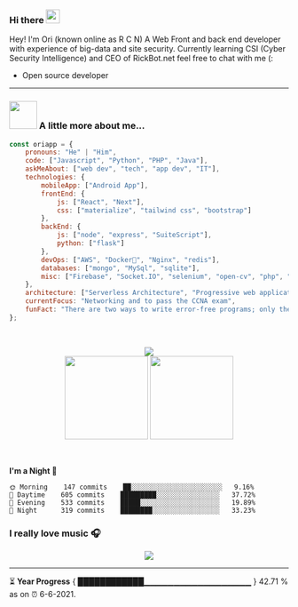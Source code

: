 ### Hi there <a href="https://www.gautamkrishnar.com/"><img src="https://media.giphy.com/media/hvRJCLFzcasrR4ia7z/giphy.gif" width="25px"></a>

Hey! I'm Ori (known online as R C N) A Web Front and back end developer with experience of big-data and site security. Currently learning CSI (Cyber Security Intelligence) and CEO of RickBot.net feel free to chat with me (:

* Open source developer

<hr>


### <img src="https://media.giphy.com/media/VgCDAzcKvsR6OM0uWg/giphy.gif" width="50"> A little more about me...  

```javascript
const oriapp = {
    pronouns: "He" | "Him",
    code: ["Javascript", "Python", "PHP", "Java"],
    askMeAbout: ["web dev", "tech", "app dev", "IT"],
    technologies: {
        mobileApp: ["Android App"],
        frontEnd: {
            js: ["React", "Next"],
            css: ["materialize", "tailwind css", "bootstrap"]
        },
        backEnd: {
            js: ["node", "express", "SuiteScript"],
            python: ["flask"]
        },
        devOps: ["AWS", "Docker🐳", "Nginx", "redis"],
        databases: ["mongo", "MySql", "sqlite"],
        misc: ["Firebase", "Socket.IO", "selenium", "open-cv", "php", "SuiteApp", "discord.js", "discord.py"]
    },
    architecture: ["Serverless Architecture", "Progressive web applications", "Single page applications"],
    currentFocus: "Networking and to pass the CCNA exam",
    funFact: "There are two ways to write error-free programs; only the third one works"
};
```

<br>
<!-- https://github-profile-trophy.vercel.app/?username=oriapp&theme=onedark&rank=SECRET,SSS,SS,S,AAA,AA,A,B -->
<!-- https://github-profile-trophy.vercel.app/?username=oriapp&column=6&rank=SSS,SS,S,AAA,AA,A,B,C -->
  


<!-- 
![Ori Apps's github stats](https://github-readme-stats.vercel.app/api?username=oriapp&include_all_commits&show_icons=true&theme=tokyonight)
-->

<p align=center>
    <img src="https://github-profile-trophy.vercel.app/?username=oriapp&theme=onedark&rank=SECRET,SSS,SS,S,AAA,AA,A,B" />
    <br>
  <img height="150px" src="https://github-readme-stats.vercel.app/api?username=oriapp&show_icons=true&theme=tokyonight&hide_title=true&count_private=true" />
  <img height="150px" src="https://github-readme-stats.vercel.app/api/top-langs/?username=oriapp&layout=compact&hide=html,Makefile&text_color=daf7dc&bg_color=151515" />
</p>
<br>



**I'm a Night 🦉** 

```text
🌞 Morning    147 commits    ██░░░░░░░░░░░░░░░░░░░░░░░   9.16%
🌆 Daytime    605 commits    █████████░░░░░░░░░░░░░░░░   37.72%
🌃 Evening    533 commits    █████░░░░░░░░░░░░░░░░░░░░   19.89%
🌙 Night      319 commits    ████████░░░░░░░░░░░░░░░░░   33.23%

```


### I really love music 🎧

<!-- [<img src="https://now-playing-codestackr.vercel.app/api/spotify-playing" alt="codeSTACKr Spotify Playing" width="350" />](https://open.spotify.com/user/0dp39s47id0daot408xhnrn0g) -->

<p align="center">
  <a href="https://open.spotify.com/user/0dp39s47id0daot408xhnrn0g">
    <!-- Music bars move to the beat and are colored based on the track's happiness, danceability and energy! -->
    <img src="https://andyruwruw.vercel.app/api/now-playing">
  </a>
</p>

<hr>

⏳ **Year Progress** { ████████████▁▁▁▁▁▁▁▁▁▁▁▁▁▁▁▁▁▁ } 42.71 % as on ⏰ 6-6-2021.

